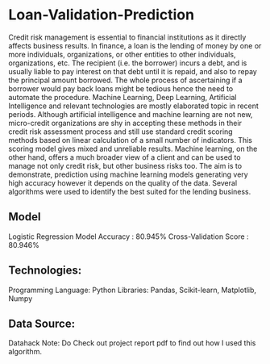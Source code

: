 # Loan-Validation-Prediction
Credit risk management is essential to financial institutions as it directly affects business results. In finance, a loan is the lending of money by one or more individuals, organizations, or other entities to other individuals, organizations, etc. The recipient (i.e. the borrower) incurs a debt, and is usually liable to pay interest on that debt until it is repaid, and also to repay the principal amount borrowed. The whole process of ascertaining if a borrower would pay back loans might be tedious hence the need to automate the procedure. Machine Learning, Deep Learning, Artificial Intelligence and relevant technologies are mostly elaborated topic in recent periods. Although artificial intelligence and machine learning are not new, micro-credit organizations are shy in accepting these methods in their credit risk assessment process and still use standard credit scoring methods based on linear calculation of a small number of indicators. This scoring model gives mixed and unreliable results. Machine learning, on the other hand, offers a much broader view of a client and can be used to manage not only credit risk, but other business risks too. The aim is to demonstrate, prediction using machine learning models generating very high accuracy however it depends on the quality of the data. Several algorithms were used to identify the best suited for the lending business.


## Model
Logistic Regression Model
Accuracy : 80.945%
Cross-Validation Score : 80.946%
## Technologies:
Programming Language: Python
Libraries: Pandas, Scikit-learn, Matplotlib, Numpy
## Data Source:
Datahack
Note: Do Check out project report pdf to find out how I used this algorithm.
